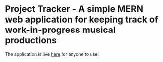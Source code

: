 # Project Tracker - A simple MERN web application for keeping track of work-in-progress musical productions

The application is live [here](https://tracker.aceauramusic.com) for anyone to use!
